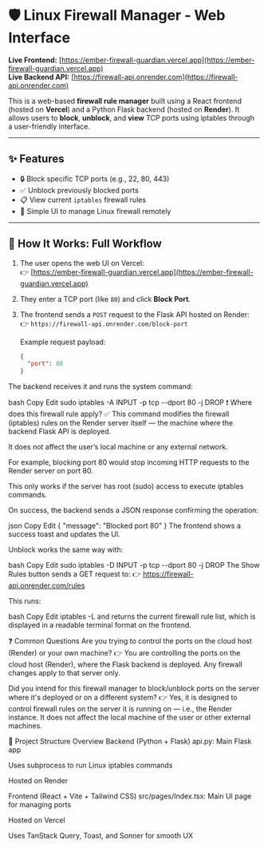 # 🛡️ Linux Firewall Manager - Web Interface

**Live Frontend:** [https://ember-firewall-guardian.vercel.app](https://ember-firewall-guardian.vercel.app)  
**Live Backend API:** [https://firewall-api.onrender.com](https://firewall-api.onrender.com)

This is a web-based **firewall rule manager** built using a React frontend (hosted on **Vercel**) and a Python Flask backend (hosted on **Render**). It allows users to **block**, **unblock**, and **view** TCP ports using iptables through a user-friendly interface.

---

## ✨ Features

- 🔒 Block specific TCP ports (e.g., 22, 80, 443)
- ✅ Unblock previously blocked ports
- 📋 View current `iptables` firewall rules
- 🧠 Simple UI to manage Linux firewall remotely

---

## 🔁 How It Works: Full Workflow

1. The user opens the web UI on Vercel:  
   👉 [https://ember-firewall-guardian.vercel.app](https://ember-firewall-guardian.vercel.app)

2. They enter a TCP port (like `80`) and click **Block Port**.

3. The frontend sends a `POST` request to the Flask API hosted on Render:  
   👉 `https://firewall-api.onrender.com/block-port`

   Example request payload:
   ```json
   {
     "port": 80
   }
The backend receives it and runs the system command:

bash
Copy
Edit
sudo iptables -A INPUT -p tcp --dport 80 -j DROP
❗ Where does this firewall rule apply?
✅ This command modifies the firewall (iptables) rules on the Render server itself — the machine where the backend Flask API is deployed.

It does not affect the user’s local machine or any external network.

For example, blocking port 80 would stop incoming HTTP requests to the Render server on port 80.

This only works if the server has root (sudo) access to execute iptables commands.

On success, the backend sends a JSON response confirming the operation:

json
Copy
Edit
{
  "message": "Blocked port 80"
}
The frontend shows a success toast and updates the UI.

Unblock works the same way with:

bash
Copy
Edit
sudo iptables -D INPUT -p tcp --dport 80 -j DROP
The Show Rules button sends a GET request to:
👉 https://firewall-api.onrender.com/rules

This runs:

bash
Copy
Edit
iptables -L
and returns the current firewall rule list, which is displayed in a readable terminal format on the frontend.

❓ Common Questions
Are you trying to control the ports on the cloud host (Render) or your own machine?
👉 You are controlling the ports on the cloud host (Render), where the Flask backend is deployed.
Any firewall changes apply to that server only.

Did you intend for this firewall manager to block/unblock ports on the server where it's deployed or on a different system?
👉 Yes, it is designed to control firewall rules on the server it is running on — i.e., the Render instance.
It does not affect the local machine of the user or other external machines.

📂 Project Structure Overview
Backend (Python + Flask)
api.py: Main Flask app

Uses subprocess to run Linux iptables commands

Hosted on Render

Frontend (React + Vite + Tailwind CSS)
src/pages/Index.tsx: Main UI page for managing ports

Hosted on Vercel

Uses TanStack Query, Toast, and Sonner for smooth UX



